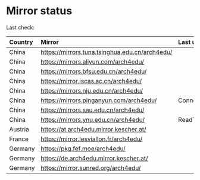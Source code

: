 <script src="./time.js"></script>
# Mirror status
Last check: <script type="text/javascript">localize(1679280308.2169623);</script>

|Country|Mirror|Last update|
|:------|:-----|:----------|
|China|https://mirrors.tuna.tsinghua.edu.cn/arch4edu/|<script type="text/javascript">localize(1679250897);</script>|
|China|https://mirrors.aliyun.com/arch4edu/|<script type="text/javascript">localize(1679211230);</script>|
|China|https://mirrors.bfsu.edu.cn/arch4edu/|<script type="text/javascript">localize(1679250897);</script>|
|China|https://mirror.iscas.ac.cn/arch4edu/|<script type="text/javascript">localize(1679250897);</script>|
|China|https://mirrors.nju.edu.cn/arch4edu/|<script type="text/javascript">localize(1679211230);</script>|
|China|https://mirrors.pinganyun.com/arch4edu/|ConnectionError|
|China|https://mirrors.sau.edu.cn/arch4edu/|<script type="text/javascript">localize(1673850842);</script>|
|China|https://mirrors.ynu.edu.cn/arch4edu/|ReadTimeout|
|Austria|https://at.arch4edu.mirror.kescher.at/|<script type="text/javascript">localize(1679250897);</script>|
|France|https://mirror.lesviallon.fr/arch4edu/|<script type="text/javascript">localize(1679250897);</script>|
|Germany|https://pkg.fef.moe/arch4edu/|<script type="text/javascript">localize(1679250897);</script>|
|Germany|https://de.arch4edu.mirror.kescher.at/|<script type="text/javascript">localize(1679250897);</script>|
|Germany|https://mirror.sunred.org/arch4edu/|<script type="text/javascript">localize(1679250897);</script>|

<script src="./tablefilter/tablefilter.js"></script>
<script src="./table.js"></script>